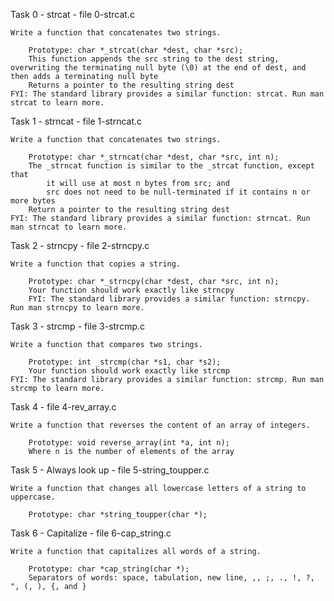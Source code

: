 Task 0 - strcat - file 0-strcat.c

	Write a function that concatenates two strings.

		Prototype: char *_strcat(char *dest, char *src);
		This function appends the src string to the dest string, overwriting the terminating null byte (\0) at the end of dest, and then adds a terminating null byte
		Returns a pointer to the resulting string dest
	FYI: The standard library provides a similar function: strcat. Run man strcat to learn more.

Task 1 - strncat - file 1-strncat.c

	Write a function that concatenates two strings.

		Prototype: char *_strncat(char *dest, char *src, int n);
		The _strncat function is similar to the _strcat function, except that
			it will use at most n bytes from src; and
			src does not need to be null-terminated if it contains n or more bytes
		Return a pointer to the resulting string dest
	FYI: The standard library provides a similar function: strncat. Run man strncat to learn more.

Task 2 - strncpy - file 2-strncpy.c

	Write a function that copies a string.

		Prototype: char *_strncpy(char *dest, char *src, int n);
		Your function should work exactly like strncpy
		FYI: The standard library provides a similar function: strncpy. Run man strncpy to learn more.

Task 3 - strcmp - file 3-strcmp.c

	Write a function that compares two strings.

		Prototype: int _strcmp(char *s1, char *s2);
		Your function should work exactly like strcmp
	FYI: The standard library provides a similar function: strcmp. Run man strcmp to learn more.

Task 4 - file 4-rev_array.c

	Write a function that reverses the content of an array of integers.

		Prototype: void reverse_array(int *a, int n);
		Where n is the number of elements of the array

Task 5 - Always look up - file 5-string_toupper.c

	Write a function that changes all lowercase letters of a string to uppercase.

		Prototype: char *string_toupper(char *);

Task 6 - Capitalize - file 6-cap_string.c

	Write a function that capitalizes all words of a string.

		Prototype: char *cap_string(char *);
		Separators of words: space, tabulation, new line, ,, ;, ., !, ?, ", (, ), {, and }
